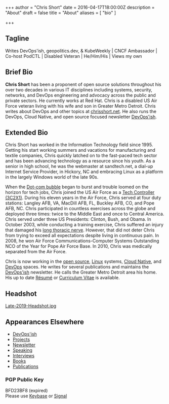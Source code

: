 +++
author = "Chris Short"
date = 2016-04-17T18:00:00Z
description = "About"
draft = false
title = "About"
aliases = [
    "bio"
]

+++

## Tagline

Writes DevOps'ish, geopolitics.dev, & KubeWeekly | CNCF Ambassador | Co-host PodCTL | Disabled Veteran | He/Him/His | Views my own

## Brief Bio

**Chris Short** has been a proponent of open source solutions throughout his over two decades in various IT disciplines including systems, security, networks, and DevOps engineering and advocacy across the public and private sectors. He currently works at Red Hat. Chris is a disabled US Air Force veteran living with his wife and son in Greater Metro Detroit. Chris writes about DevOps and other topics at  [chrisshort.net](https://chrisshort.net). He also runs the DevOps, Cloud Native, and open source focused newsletter [DevOps'ish](https://devopsish.com).

## Extended Bio

Chris Short has worked in the Information Technology field since 1995. Getting his start working summers and vacations for manufacturing and textile companies, Chris quickly latched on to the fast-paced tech sector and has been advancing technology as a resource since his youth. As a senior in high school, he was the webmaster at sandtech.net, a dial-up Internet Service Provider, in Hickory, NC and embracing Linux as a platform in the largely Windows world of the late 90s.

When the [Dot-com bubble](https://en.wikipedia.org/wiki/Dot-com_bubble) began to burst and trouble loomed on the horizon for tech jobs, Chris joined the US Air Force as a [Tech Controller (3C2X1)](/3c2x1-tech-control/). During his eleven years in the Air Force, Chris served at four duty stations: Langley AFB, VA, MacDill AFB, FL, Buckley AFB, CO, and Pope AFB, NC. Chris participated in countless exercises across the globe and deployed three times: twice to the Middle East and once to Central America. Chris served under three US Presidents: Clinton, Bush, and Obama. In October 2003, while conducting a training exercise, Chris suffered an injury that damaged his [long thoracic nerve](/long-thoracic-nerve-palsy/). However, that did not deter Chris from trying to exceed all expectations despite living in continuous pain. In 2008, he won Air Force Communications-Computer Systems Outstanding NCO of the Year for Pope Air Force Base. In 2010, Chris was medically separated from the Air Force.

Chris is now working in the [open source](/tags/open-source/), [Linux](/tags/linux/) systems, [Cloud Native](/tags/cloud-native/), and [DevOps](https://devopsish.com/what-is-devops/) spaces. He writes for several publications and maintains the [DevOps'ish](https://devopsish.com) newsletter. He calls the Greater Metro Detroit area his home. His up to date [Résumé](/resume/) or [Curriculum Vitae](/resume/) is available.

## Headshot

[Late-2019-Headshot.jpg](Late-2019-Headshot.jpg)

## Appearances Elsewhere

* [DevOps'ish](https://devopsish.com)
* [Projects](/projects/)
* [Newsletter](/newsletter/)
* [Speaking](/speaking/)
* [Interviews](/interviews/)
* [Books](/books/)
* [Publications](/publications/)

### PGP Public Key

BFD23BF8 (expired)  
Please use [Keybase](https://keybase.io/chrisshort) or [Signal](https://support.signal.org/hc/en-us/articles/360007060592-Invite-friends-to-join-Signal)
